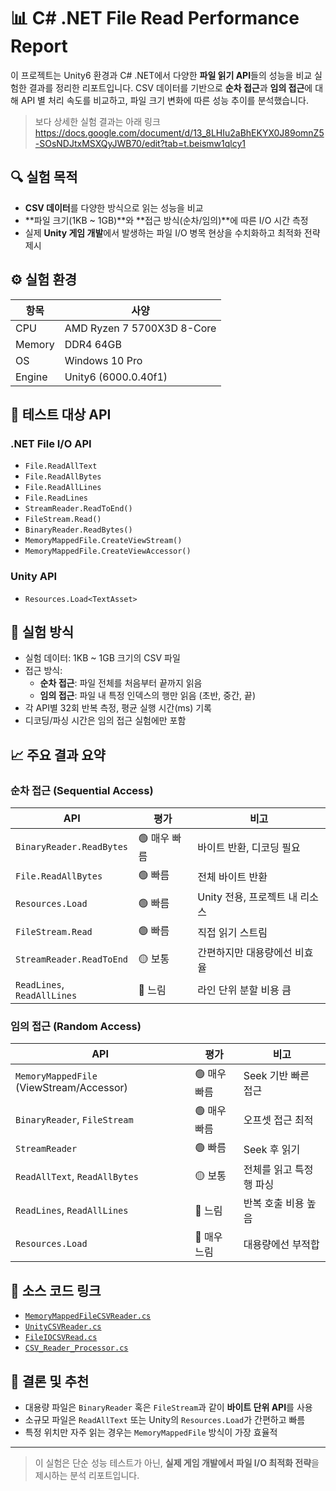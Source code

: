 # 📊 C# .NET File Read Performance Report

이 프로젝트는 Unity6 환경과 C# .NET에서 다양한 **파일 읽기 API**들의 성능을 비교 실험한 결과를 정리한 리포트입니다. CSV 데이터를 기반으로 **순차 접근**과 **임의 접근**에 대해 API 별 처리 속도를 비교하고, 파일 크기 변화에 따른 성능 추이를 분석했습니다.

> 보다 상세한 실험 결과는 아래 링크 <br>
> https://docs.google.com/document/d/13_8LHIu2aBhEKYX0J89omnZ5-SOsNDJtxMSXQyJWB70/edit?tab=t.beismw1qlcy1

## 🔍 실험 목적

- **CSV 데이터**를 다양한 방식으로 읽는 성능을 비교
- **파일 크기(1KB ~ 1GB)**와 **접근 방식(순차/임의)**에 따른 I/O 시간 측정
- 실제 **Unity 게임 개발**에서 발생하는 파일 I/O 병목 현상을 수치화하고 최적화 전략 제시

## ⚙️ 실험 환경

| 항목 | 사양 |
|------|------|
| CPU | AMD Ryzen 7 5700X3D 8-Core |
| Memory | DDR4 64GB |
| OS | Windows 10 Pro |
| Engine | Unity6 (6000.0.40f1) |

## 📂 테스트 대상 API

### .NET File I/O API
- `File.ReadAllText`
- `File.ReadAllBytes`
- `File.ReadAllLines`
- `File.ReadLines`
- `StreamReader.ReadToEnd()`
- `FileStream.Read()`
- `BinaryReader.ReadBytes()`
- `MemoryMappedFile.CreateViewStream()`
- `MemoryMappedFile.CreateViewAccessor()`

### Unity API
- `Resources.Load<TextAsset>`

## 🧪 실험 방식

- 실험 데이터: 1KB ~ 1GB 크기의 CSV 파일
- 접근 방식:
  - **순차 접근**: 파일 전체를 처음부터 끝까지 읽음
  - **임의 접근**: 파일 내 특정 인덱스의 행만 읽음 (초반, 중간, 끝)
- 각 API별 32회 반복 측정, 평균 실행 시간(ms) 기록
- 디코딩/파싱 시간은 임의 접근 실험에만 포함

## 📈 주요 결과 요약

### 순차 접근 (Sequential Access)

| API | 평가 | 비고 |
|-----|------|------|
| `BinaryReader.ReadBytes` | 🟢 매우 빠름 | 바이트 반환, 디코딩 필요 |
| `File.ReadAllBytes` | 🟢 빠름 | 전체 바이트 반환 |
| `Resources.Load` | 🟢 빠름 | Unity 전용, 프로젝트 내 리소스 |
| `FileStream.Read` | 🟢 빠름 | 직접 읽기 스트림 |
| `StreamReader.ReadToEnd` | 🟡 보통 | 간편하지만 대용량에선 비효율 |
| `ReadLines`, `ReadAllLines` | 🔴 느림 | 라인 단위 분할 비용 큼 |

### 임의 접근 (Random Access)

| API | 평가 | 비고 |
|-----|------|------|
| `MemoryMappedFile` (ViewStream/Accessor) | 🟢 매우 빠름 | Seek 기반 빠른 접근 |
| `BinaryReader`, `FileStream` | 🟢 매우 빠름 | 오프셋 접근 최적 |
| `StreamReader` | 🟢 빠름 | Seek 후 읽기 |
| `ReadAllText`, `ReadAllBytes` | 🟡 보통 | 전체를 읽고 특정 행 파싱 |
| `ReadLines`, `ReadAllLines` | 🔴 느림 | 반복 호출 비용 높음 |
| `Resources.Load` | 🔴 매우 느림 | 대용량에선 부적합 |

## 📎 소스 코드 링크

- [`MemoryMappedFileCSVReader.cs`](https://github.com/KYH-AI/.NET-File-Read-Performance-Report/blob/main/Scripts/File%20IO/CSV/MemoryMappedFileCSVReader.cs)
- [`UnityCSVReader.cs`](https://github.com/KYH-AI/.NET-File-Read-Performance-Report/blob/main/Scripts/File%20IO/CSV/UnityCSVReader.cs)
- [`FileIOCSVRead.cs`](https://github.com/KYH-AI/.NET-File-Read-Performance-Report/blob/main/Scripts/File%20IO/CSV/FileIOCSVRead.cs)
- [`CSV_Reader_Processor.cs`](https://github.com/KYH-AI/.NET-File-Read-Performance-Report/blob/main/Scripts/File%20IO/CSV/CSV_Reader_Processor.cs)

## 🧠 결론 및 추천

- 대용량 파일은 `BinaryReader` 혹은 `FileStream`과 같이 **바이트 단위 API**를 사용
- 소규모 파일은 `ReadAllText` 또는 Unity의 `Resources.Load`가 간편하고 빠름
- 특정 위치만 자주 읽는 경우는 `MemoryMappedFile` 방식이 가장 효율적

---

> 이 실험은 단순 성능 테스트가 아닌, **실제 게임 개발에서 파일 I/O 최적화 전략**을 제시하는 분석 리포트입니다.
